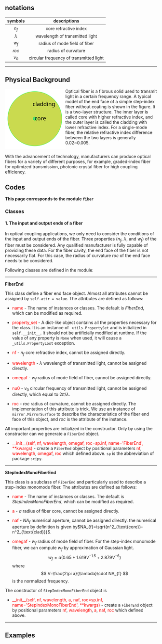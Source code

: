 ## notations

|  symbols  |              descriptions               |
| :-------: | :-------------------------------------: |
|   $n_f$   |          core refractive index          |
| $\lambda$ |     wavelength of transmitted light     |
|   $w_f$   |      radius of mode field of fiber      |
|   $roc$   |           radius of curvature           |
|  $\nu_0$  | circular frequency of transmitted light |

----------

## Physical Background

<div class="float"><img src="_assets/pics/model_endface_step_fiber.svg" style="float:left;width:200px" alt="step-index fiber" title="step-index fiber"></div>

Optical fiber is a fibrous solid used to transmit light in a certain frequency range. A typical model of the end face of a simple step-index fiber without coating is shown in the figure. It is a two-layer structure. The inner layer is called core with higher refractive index, and the outer layer is called the cladding with lower refractive index. For a single-mode fiber, the relative refractive index difference between the two layers is generally 0.02~0.005.

<div style="clear: both"></div>

With the advancement of technology, manufacturers can produce optical fibers for a variety of different purposes, for example, graded-index fiber for optimized transmission, photonic crystal fiber for high coupling efficiency. 

## Codes

**This page corresponds to the module `fiber`** 

### Classes

#### 1. The input and output ends of a fiber

In optical coupling applications, we only need to consider the conditions of the input and output ends of the fiber. Three properties ($n_f$, $\lambda$, and $w_f$) of the fiber must be considered. Any qualified manufacturer is fully capable of providing these data.  For the fiber cavity, the end face of the fiber is not necessarily flat. For this case, the radius of curvature $roc$ of the end face needs to be considered.

Following classes are defined in the module:

----

**FiberEnd**

This class define a fiber end face object. Almost all attributes cannot be assigned by `self.attr = value`. The attributes are defined as follows:

- <font color="red">name</font> - The name of instances or classes. The default is *FiberEnd*, which can be modified as required. 

- <font color="red">property_set</font> - A dict-like object contains all the properties necessary for the class. It is an instance of `_utils.PropertySet` and is initialized in `self.__init__`. It should not be artificially modified at runtime. If the value of any property is `None` when used, it will cause a `_utils.PropertyLost` exception.

- <font color="red">nf</font> - $n_f$ core refractive index, cannot be assigned directly.

- <font color="red">wavelength</font> - $\lambda$ wavelength of transmitted light, cannot be assigned directly.

- <font color="red">omegaf</font> - $w_f$ radius of mode field of fiber, cannot be assigned directly.

- <font color="red">nu0</font> - $\nu_0$ circular frequency of transmitted light, cannot be assigned directly, which equal to $2\pi/\lambda$.

- <font color="red">roc</font> - $roc$ radius of curvature, cannot be assigned directly. The implementation of this attribute is trick. We use an instance of `mirror.MirrorSurface` to describe the characteristics of the fiber end face of this object, and $roc$ is the attribute of the instance. 

All important properties are initialized in the constructor. Only by using the constructor can we generate a `FiberEnd` object.

- <font color="red">\_\_init\_\_(self, nf, wavelength, omegaf, roc=sp.inf, name='FiberEnd', **kwargs)</font>  - create a `FiberEnd` object by positional parameters <font color="red">nf</font>, <font color="red">wavelength</font>, <font color="red">omegaf</font>, <font color="red">roc</font> which defined above. `sp` is the abbreviation of package `scipy`.

----

**StepIndexMonoFiberEnd**

This class is a subclass of `FiberEnd` and particularly used to describe a step-index monomode fiber. The attributes are defined as follows:

- <font color="red">name</font> - The name of instances or classes. The default is *StepIndexMonoFiberEnd*, which can be modified as required.

- <font color="red">a</font> - $a$ radius of fiber core,  cannot be assigned directly.

- <font color="red">naf</font> - $NA_f$ numerical aperture,  cannot be assigned directly. the numerical aperture by definition is given by$NA_{f}=\sqrt{n^2_{\text{core}}-n^2_{\text{clad}}}$.

- <font color="red">omegaf</font> - $w_f$ radius of mode field of fiber. For the step-index monomode fiber, we can compute $w_f$ by approximation of Gaussian light. 
  $$
  w_f=a(0.65 +1.619V^{-1.5}+2.879V^{-6})
  $$
  where
  $$
  V=\frac{2\pi a}{\lambda}\cdot NA_{f}
  $$
  is the normalized frequency.

The constructor of `StepIndexMonoFiberEnd` object is

- <font color="red">\_\_init\_\_(self, nf, wavelength, a, naf, roc=sp.inf, name='StepIndexMonoFiberEnd', **kwargs)</font>  - create a `FiberEnd` object by positional parameters <font color="red">nf</font>, <font color="red">wavelength</font>, <font color="red">a</font>, <font color="red">naf</font>, <font color="red">roc</font> which defined above.

----

## Examples

